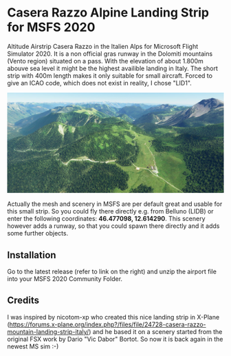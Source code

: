 # Casera Razzo Alpine Landing Strip for MSFS 2020
Altitude Airstrip Casera Razzo in the Italien Alps for Microsoft Flight Simulator 2020.
It is a non official gras runway in the Dolomiti mountains (Vento region) situated on a pass.  With the elevation of about 1.800m abouve sea level it might be the highest availible landing in Italy. The short strip with 400m length makes it only suitable for small aircraft.  Forced to give an ICAO code, which does not exist in reality, I chose "LID1".

![HigLevelView](/img/CaseraRazzo8.JPG)

Actually the mesh and scenery in MSFS are per default great and usable for this small strip. So you could fly there directly e.g. from Belluno (LIDB) or enter the following coordinates: **46.477098, 12.614290**. This scenery however adds a runway, so that you could spawn there directly and it adds some further objects.

## Installation
Go to the latest release (refer to link on the right) and unzip the airport file into your MSFS 2020 Community Folder. 

## Credits
I was inspired by nicotom-xp who created this nice landing strip in X-Plane (https://forums.x-plane.org/index.php?/files/file/24728-casera-razzo-mountain-landing-strip-italy/) and he based it on a scenery started from the original FSX work by Dario "Vic Dabor" Bortot. So now it is back again in the newest MS sim :-)

